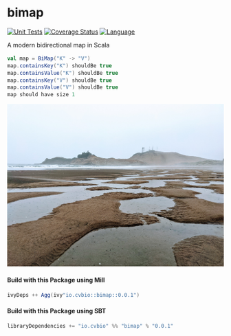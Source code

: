 # bimap

[![Unit Tests](https://github.com/clintval/bimap/actions/workflows/unit-tests.yml/badge.svg)](https://github.com/clintval/bimap/actions/workflows/unit-tests.yml)
[![Coverage Status](https://codecov.io/gh/clintval/bimap/branch/main/graph/badge.svg)](https://codecov.io/gh/clintval/bimap)
[![Language](https://img.shields.io/badge/language-scala-c22d40.svg)](https://www.scala-lang.org/)

A modern bidirectional map in Scala

```scala
val map = BiMap("K" -> "V")
map.containsKey("K") shouldBe true
map.containsValue("K") shouldBe true
map.containsKey("V") shouldBe true
map.containsValue("V") shouldBe true
map should have size 1
```

![Pacific City, Oregon](.github/img/cover.jpg)

#### Build with this Package using Mill

```scala
ivyDeps ++ Agg(ivy"io.cvbio::bimap::0.0.1")
```

#### Build with this Package using SBT

```scala
libraryDependencies += "io.cvbio" %% "bimap" % "0.0.1"
```

